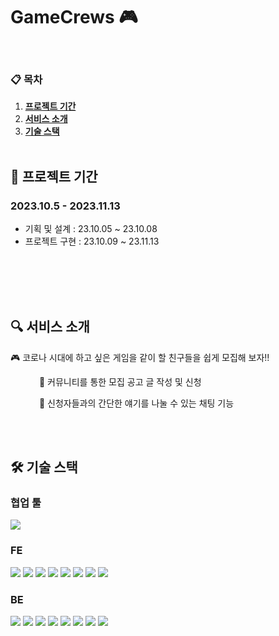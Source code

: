 # GameCrews 🎮

<br />

### 📋 목차

1. [**프로젝트 기간**](#1)
2. [**서비스 소개**](#2)
3. [**기술 스택**](#3)
   <br/>
   <br/>


<div id="1"></div>

## 📅 프로젝트 기간
### 2023.10.5 - 2023.11.13
- 기획 및 설계 : 23.10.05 ~ 23.10.08
- 프로젝트 구현 : 23.10.09 ~ 23.11.13

<br/>
<br/>



<br/>
<br/>

<div id="2"></div>

## 🔍 서비스 소개
🎮 코로나 시대에 하고 싶은 게임을 같이 할 친구들을 쉽게 모집해 보자!!

&emsp;&emsp;&emsp; 📝 커뮤니티를 통한 모집 공고 글 작성 및 신청

&emsp;&emsp;&emsp; 📢 신청자들과의 간단한 얘기를 나눌 수 있는 채팅 기능


<br/>
<br/>

<div id="3"></div>


## 🛠 기술 스택


### 협업 툴
<img src="https://img.shields.io/badge/jira-0052CC?style=for-the-badge&logo=jira&logoColor=white"/> 


### FE
<img src="https://img.shields.io/badge/vite-646CFF?style=for-the-badge&logo=vite&logoColor=white"/> <img src="https://img.shields.io/badge/typescript-3178C6?style=for-the-badge&logo=typescript&logoColor=white"/> <img src="https://img.shields.io/badge/react-61DAFB?style=for-the-badge&logo=react&logoColor=black"/> <img src="https://img.shields.io/badge/AmazonS3-FF9900?style=for-the-badge&logo=AmazonS3&logoColor=white"/> <img src="https://img.shields.io/badge/AmazonCloudFront-FF9900?style=for-the-badge&"/> <img src="https://img.shields.io/badge/recoil-3578E5?style=for-the-badge&logo=recoil&logoColor=white"/> <img src="https://img.shields.io/badge/emotion-FE5196?style=for-the-badge"/> <img src="https://img.shields.io/badge/axios-5A29E4?style=for-the-badge&logo=axios&logoColor=white"/> 

### BE

<img src="https://img.shields.io/badge/SpringBoot-6DB33F?style=for-the-badge&logo=SpringBoot&logoColor=white"/> <img src="https://img.shields.io/badge/Springsecurity-6DB33F?style=for-the-badge&logo=SpringSecurity&logoColor=white"/> <img src="https://img.shields.io/badge/MySQL-4479A1?style=for-the-badge&logo=MySQL&logoColor=white"/> <img src="https://img.shields.io/badge/AmazonRDS-527FFF?style=for-the-badge&logo=AmazonRDS&logoColor=white"/> <img src="https://img.shields.io/badge/AmazonEC2-FF9900?style=for-the-badge&logo=AmazonEC2&logoColor=white"/> <img src="https://img.shields.io/badge/AmazonS3-FF9900?style=for-the-badge&logo=AmazonS3&logoColor=white"/> <img src="https://img.shields.io/badge/GithubAction-2088FF?style=for-the-badge&logo=GithubAction&logoColor=white"/> <img src="https://img.shields.io/badge/Stomp.js-181717?style=for-the-badge&logoColor=white"/>
<br />
<br />










